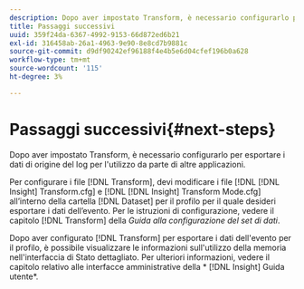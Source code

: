 ```yaml
---
description: Dopo aver impostato Transform, è necessario configurarlo per esportare i dati di origine del log per l'utilizzo da parte di altre applicazioni.
title: Passaggi successivi
uuid: 359f24da-6367-4992-9153-66d872ed6b21
exl-id: 316458ab-26a1-4963-9e90-8e8cd7b9881c
source-git-commit: d9df90242ef96188f4e4b5e6d04cfef196b0a628
workflow-type: tm+mt
source-wordcount: '115'
ht-degree: 3%

---
```


# Passaggi successivi{#next-steps}

Dopo aver impostato Transform, è necessario configurarlo per esportare i dati di origine del log per l&#39;utilizzo da parte di altre applicazioni.

Per configurare i file [!DNL Transform], devi modificare i file [!DNL [!DNL Insight] Transform.cfg] e [!DNL [!DNL Insight] Transform Mode.cfg] all’interno della cartella [!DNL Dataset] per il profilo per il quale desideri esportare i dati dell’evento. Per le istruzioni di configurazione, vedere il capitolo [!DNL Transform] della *Guida alla configurazione del set di dati*.

Dopo aver configurato [!DNL Transform] per esportare i dati dell&#39;evento per il profilo, è possibile visualizzare le informazioni sull&#39;utilizzo della memoria nell&#39;interfaccia di Stato dettagliato. Per ulteriori informazioni, vedere il capitolo relativo alle interfacce amministrative della * [!DNL Insight] Guida utente*.
